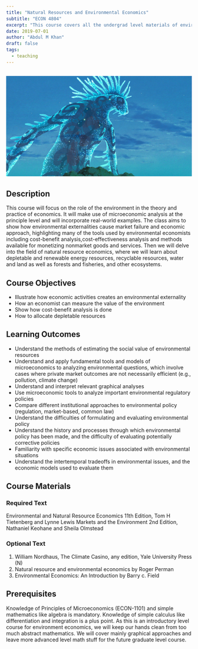 ```yaml
---
title: "Natural Resources and Environmental Economics"
subtitle: "ECON 4804"
excerpt: "This course covers all the undergrad level materials of environment economics and Natural resources. There is no requirement for this course, Knowing how to read graphs, some algebra and calculas is enough."
date: 2019-07-01
author: "Abdul M Khan"
draft: false
tags:
  - teaching
---
```


![](featured-hex.jpg)
---

## Description

This course will focus on the role of the environment in the theory and practice of economics. It will make use of microeconomic analysis at the principle level and will incorporate real-world examples. The class aims to show how environmental externalities cause market failure and economic approach, highlighting many of the tools used by environmental economists including cost-benefit analysis,cost-effectiveness analysis and methods available for monetizing nonmarket goods and services.
Then we will delve into the field of natural resource economics, where we will learn about depletable and renewable energy resources, recyclable resources, water and land as well as forests and fisheries, and other ecosystems.



## Course Objectives
-	Illustrate how economic activities creates an environmental externality
-	How an economist can measure the value of the environment
-	Show how cost-benefit analysis is done
-	How to allocate depletable resources


## Learning Outcomes
-	Understand the methods of estimating the social value of environmental resources
-	Understand and apply fundamental tools and models of microeconomics to analyzing environmental questions, which involve cases where private market outcomes are not necessarily efficient (e.g., pollution, climate change)
-	Understand and interpret relevant graphical analyses 
-	Use microeconomic tools to analyze important environmental regulatory policies 
-	Compare different institutional approaches to environmental policy (regulation, market-based, common law) 
-	Understand the difficulties of formulating and evaluating environmental policy 
-	Understand the history and processes through which environmental policy has been made, and the difficulty of evaluating potentially corrective policies
-	Familiarity with specific economic issues associated with environmental situations
-	Understand the intertemporal tradeoffs in environmental issues, and the economic models used to evaluate them


## Course Materials
### Required Text 
Environmental and Natural Resource Economics 11th Edition, Tom H Tietenberg and Lynne Lewis
Markets and the Environment 2nd Edition, Nathaniel Keohane and Sheila Olmstead

### Optional Text
1.	William Nordhaus, The Climate Casino, any edition, Yale University Press (N) 
2.	Natural resource and environmental economics by Roger Perman
3.	Environmental Economics: An Introduction by Barry c. Field

## Prerequisites 
Knowledge of Principles of Microeconomics (ECON-1101) and simple mathematics like algebra is mandatory. Knowledge of simple calculus like differentiation and integration is a plus point.  As this is an introductory level course for environment economics, we will keep our hands clean from too much abstract mathematics. We will cover mainly graphical approaches and leave more advanced level math stuff for the future graduate level course. 

